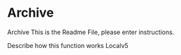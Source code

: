 # Archive
Archive
This is the Readme File, please enter instructions.

Describe how this function works Localv5

